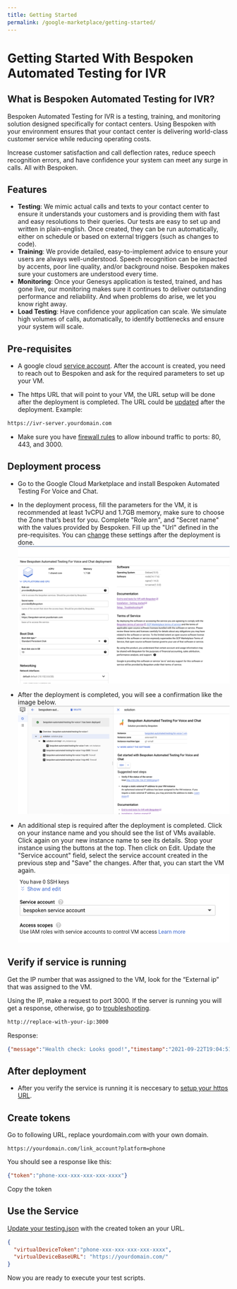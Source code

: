 ```yaml
---
title: Getting Started
permalink: /google-marketplace/getting-started/
---
```

# Getting Started With Bespoken Automated Testing for IVR

## What is Bespoken Automated Testing for IVR?

Bespoken Automated Testing for IVR is a testing, training, and monitoring solution designed specifically for contact centers. Using Bespoken with your environment ensures that your contact center is delivering world-class customer service while reducing operating costs.

Increase customer satisfaction and call deflection rates, reduce speech recognition errors, and have confidence your system can meet any surge in calls. All with Bespoken.

## Features

* **Testing**: We mimic actual calls and texts to your contact center to ensure it understands your customers and is providing them with fast and easy resolutions to their queries. Our tests are easy to set up and written in plain-english. Once created, they can be run automatically, either on schedule or based on external triggers (such as changes to code).
* **Training**: We provide detailed, easy-to-implement advice to ensure your users are always well-understood. Speech recognition can be impacted by accents, poor line quality, and/or background noise. Bespoken makes sure your customers are understood every time.
* **Monitoring**: Once your Genesys application is tested, trained, and has gone live, our monitoring makes sure it continues to deliver outstanding performance and reliability. And when problems do arise, we let you know right away.
* **Load Testing**: Have confidence your application can scale. We simulate high volumes of calls, automatically, to identify bottlenecks and ensure your system will scale.

## Pre-requisites

- A google cloud [service account](/google-marketplace/faq/#how-to-set-up-a-google-cloud-service-account). After
the account is created, you need to reach out to Bespoken and ask for the required parameters to set up your VM.

- The https URL that will point to your VM, the URL setup will be done after the deployment is completed. The URL could be [updated](/google-marketplace/faq/#how-to-update-server-settings) after the deployment. Example:
```bash
https://ivr-server.yourdomain.com
```

- Make sure you have [firewall rules](https://cloud.google.com/filestore/docs/configuring-firewall) to allow inbound traffic to ports: 80, 443, and 3000. 

## Deployment process

- Go to the Google Cloud Marketplace and install Bespoken Automated Testing For Voice and Chat.

- In the deployment process, fill the parameters for the VM, it is recommended at least 1vCPU and 1.7GB memory, make sure to choose the Zone that’s best for you. Complete "Role arn", and "Secret name" with the values provided by Bespoken. Fill up the "Url" defined in the pre-requisites. You can [change](/google-marketplace/faq/#how-to-update-server-settings) these settings after the deployment is done.
[<img src="./assets/google-marketplace-deployment.png">](./assets/google-marketplace-deployment.png)

- After the deployment is completed, you will see a confirmation like the image below.
[<img src="./assets/google-marketplace-deployment-completed.png">](./assets/google-marketplace-deployment-completed.png)

- An additional step is required after the deployment is completed. Click on your instance name and you should see the list of VMs available. Click again on your new instance name to see its details. Stop your instance using the buttons at the top. Then click on Edit. Update the "Service account" field, select the service account created in the previous step and "Save" the changes. After that, you can start the VM again.
[<img src="./assets/google-marketplace-set-service-account.png">](./assets/google-marketplace-set-service-account.png)


## Verify if service is running
Get the IP number that was assigned to the VM, look for the “External ip” that was assigned to the VM.

Using the IP, make a request to port 3000. If the server is running you will get a response, otherwise, go to [troubleshooting](/google-marketplace/faq/#troubleshooting).

```bash
http://replace-with-your-ip:3000
```

Response:
```json
{"message":"Health check: Looks good!","timestamp":"2021-09-22T19:04:51.547Z"}
```

## After deployment

- After you verify the service is running it is neccesary to [setup your https URL](/google-marketplace/faq/#how-to-set-up-an-https-url-that-works-with-the-bespoken-vm).


## Create tokens

Go to following URL, replace yourdomain.com with your own domain.
```
https://yourdomain.com/link_account?platform=phone
```

You should see a response like this:
```json
{"token":"phone-xxx-xxx-xxx-xxx-xxxx"}
```

Copy the token

## Use the Service

[Update your testing.json](https://read.bespoken.io/end-to-end/ivr/#configuration) with the created token an your URL.

```json
{
  "virtualDeviceToken":"phone-xxx-xxx-xxx-xxx-xxxx",
  "virtualDeviceBaseURL": "https://yourdomain.com/"
}
```
Now you are ready to execute your test scripts.